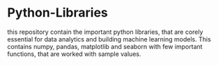 # Python-Libraries
this repository contain the important python libraries, that are corely essential for data analytics and building machine learning models. This contains numpy, pandas, matplotlib and seaborn with few important functions, that are worked with sample values.
